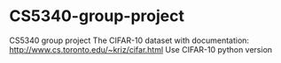# CS5340-group-project
CS5340 group project
The CIFAR-10 dataset with documentation: http://www.cs.toronto.edu/~kriz/cifar.html
Use CIFAR-10 python version
